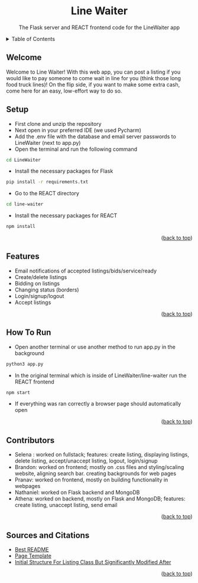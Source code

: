 <h1 align="center">Line Waiter</h1>

  <p align="center">
    The Flask server and REACT frontend code for the LineWaiter app
  </p>
</div>



<!-- TABLE OF CONTENTS -->
<details>
  <summary>Table of Contents</summary>
  <ol>
    <li><a href="#welcome">Welcome</a></li>
    <li><a href="#setup">Setup</a></li>
    <li><a href="#features">Features</a></li>
    <li><a href="#how-to-run">How To Run</a></li>
    <li><a href="#contributors">Contributors</a></li>
    <li><a href="#sources-and-citations">Sources and Citations</a></li>
  </ol>
</details>


<!-- WELCOME -->
## Welcome

Welcome to Line Waiter! With this web app, you can post a listing if you would like to pay someone to come wait in line for you (think those long food truck lines)! On the flip side, if you want to make some extra cash, come here for an easy, low-effort way to do so.

<!-- SETUP -->
## Setup

* First clone and unzip the repository
* Next open in your preferred IDE (we used Pycharm)
* Add the .env file with the database and email server passwords to LineWaiter (next to app.py)
* Open the terminal and run the following command
```sh
cd LineWaiter
```
* Install the necessary packages for Flask
```sh
pip install -r requirements.txt
```
* Go to the REACT directory
```sh
cd line-waiter
```
* Install the necessary packages for REACT
```sh
npm install
```

<p align="right">(<a href="#top">back to top</a>)</p>

<!-- FEATURES -->
## Features

* Email notifications of accepted listings/bids/service/ready
* Create/delete listings
* Bidding on listings
* Changing status (borders)
* Login/signup/logout
* Accept listings

<p align="right">(<a href="#top">back to top</a>)</p>

<!-- HOW TO RUN -->
## How To Run

* Open another terminal or use another method to run app.py in the background
```sh
python3 app.py
```
* In the original terminal which is inside of LineWaiter/line-waiter run the REACT frontend
```sh
npm start
```
* If everything was ran correctly a browser page should automatically open

<p align="right">(<a href="#top">back to top</a>)</p>

<!-- CONTRIBUTORS -->
## Contributors

* Selena : worked on fullstack; features: create listing, displaying listings, delete listing, accept/unaccept listing, logout, login/signup
* Brandon: worked on frontend; mostly on .css files and styling/scaling website, aligning search bar. creating backgrounds for web pages
* Pranav: worked on frontend, mostly on building functionality in webpages
* Nathaniel: worked on Flask backend and MongoDB
* Athena: worked on backend, mostly on Flask and MongoDB; features: create listing, unaccept listing, send email 

<p align="right">(<a href="#top">back to top</a>)</p>

<!-- SOURCES AND CITATIONS -->
## Sources and Citations

* [Best README](https://github.com/othneildrew/Best-README-Template)
* [Page Template](https://www.youtube.com/watch?v=kghwFYOJiNg)
* [Initial Structure For Listing Class But Significantly Modified After](https://www.youtube.com/watch?v=lfm_Hu0hEms&t=197s)

<p align="right">(<a href="#top">back to top</a>)</p>
